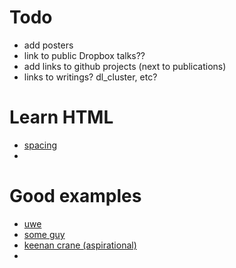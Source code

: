 # Todo

- add posters
- link to public Dropbox talks?? 
- add links to github projects (next to publications)
- links to writings? dl_cluster, etc?

# Learn HTML

- [spacing](https://stackoverflow.com/questions/8515365/are-there-other-whitespace-codes-like-nbsp-for-half-spaces-em-spaces-en-space)
- 


# Good examples

- [uwe](http://research.uweschmidt.org/)
- [some guy](https://haykmartiros.com/)
- [keenan crane (aspirational)](https://www.cs.cmu.edu/~kmcrane/)
- 
